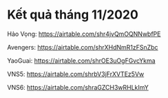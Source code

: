 # Kết quả tháng 11/2020

Hảo Vọng: https://airtable.com/shr4jvQmOQNNwbfPE

Avengers: https://airtable.com/shrXHdNmR1zFSnZbc

YaoGuai: https://airtable.com/shrOE3uOgFGvcYkma

VNS5: https://airtable.com/shrbV3jFrXVTEz5Vw

VNS6: https://airtable.com/shraGZCH3wRHLkImY
